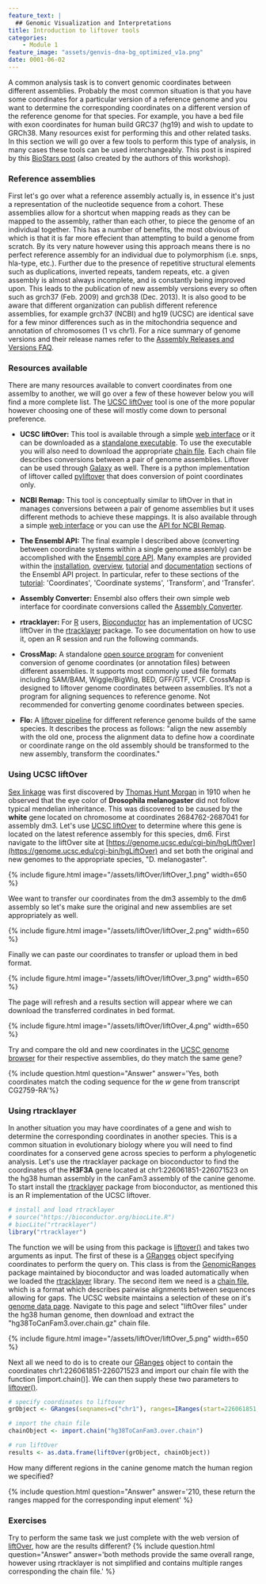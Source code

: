 ```yaml
---
feature_text: |
  ## Genomic Visualization and Interpretations
title: Introduction to liftover tools
categories:
    - Module 1
feature_image: "assets/genvis-dna-bg_optimized_v1a.png"
date: 0001-06-02
---
```


A common analysis task is to convert genomic coordinates between different assemblies. Probably the most common situation is that you have some coordinates for a particular version of a reference genome and you want to determine the corresponding coordinates on a different version of the reference genome for that species. For example, you have a bed file with exon coordinates for human build GRC37 (hg19) and wish to update to GRCh38. Many resources exist for performing this and other related tasks. In this section we will go over a few tools to perform this type of analysis, in many cases these tools can be used interchangeably. This post is inspired by this [BioStars post](https://www.biostars.org/p/65558/) (also created by the authors of this workshop).

### Reference assemblies
First let's go over what a reference assembly actually is, in essence it's just a representation of the nucleotide sequence from a cohort. These assemblies allow for a shortcut when mapping reads as they can be mapped to the assembly, rather than each other, to piece the genome of an individual together. This has a number of benefits, the most obvious of which is that it is far more effecient than attempting to build a genome from scratch. By its very nature however using this approach means there is no perfect reference assembly for an individual due to polymorphism (i.e. snps, hla-type, etc.). Further due to the presence of repetitive structural elements such as duplications, inverted repeats, tandem repeats, etc. a given assembly is almost always incomplete, and is constantly being improved upon. This leads to the publication of new assembly versions every so often such as grch37 (Feb. 2009) and grch38 (Dec. 2013). It is also good to be aware that different organization can publish different reference assemblies, for example grch37 (NCBI) and hg19 (UCSC) are identical save for a few minor differences such as in the mitochondria sequence and annotation of chromosomes (1 vs chr1). For a nice summary of genome versions and their release names refer to the [Assembly Releases and Versions FAQ](http://genome.ucsc.edu/FAQ/FAQreleases.html).

### Resources available
There are many resources available to convert coordinates from one assemlby to another, we will go over a few of these however below you will find a more complete list. The [UCSC liftOver](https://genome.ucsc.edu/cgi-bin/hgLiftOver) tool is one of the more popular however choosing one of these will mostly come down to personal preference.

* **UCSC liftOver:** This tool is available through a simple [web interface](http://genome.ucsc.edu/cgi-bin/hgLiftOver) or it can be downloaded as a [standalone executable](http://hgdownload.cse.ucsc.edu/admin/exe/). To use the executable you will also need to download the appropriate [chain file](http://hgdownload.cse.ucsc.edu/downloads.html#liftover). Each chain file describes conversions between a pair of genome assemblies. Liftover can be used through [Galaxy](https://usegalaxy.org/) as well. There is a python implementation of liftover called [pyliftover](https://pypi.python.org/pypi/pyliftover) that does conversion of point coordinates only.

* **NCBI Remap:** This tool is conceptually similar to liftOver in that in manages conversions between a pair of genome assemblies but it uses different methods to achieve these mappings. It is also available through a simple [web interface](http://www.ncbi.nlm.nih.gov/genome/tools/remap) or you can use the [API for NCBI Remap](http://www.ncbi.nlm.nih.gov/genome/tools/remap/docs/api).

* **The Ensembl API:** The final example I described above (converting between coordinate systems within a single genome assembly) can be accomplished with the [Ensembl core API](http://ensembl.org/info/docs/api/core/index.html#api). Many examples are provided within the [installation](http://ensembl.org/info/docs/api/api_installation.html), [overview](http://ensembl.org/info/docs/api/core/core_API_diagram.html), [tutorial](http://ensembl.org/info/docs/api/core/core_tutorial.html) and [documentation](http://ensembl.org/info/docs/Doxygen/core-api/index.html) sections of the Ensembl API project. In particular, refer to these sections of the [tutorial](http://ensembl.org/info/docs/api/core/core_tutorial.html): 'Coordinates', 'Coordinate systems', 'Transform', and 'Transfer'.

* **Assembly Converter:** Ensembl also offers their own simple web interface for coordinate conversions called the [Assembly Converter](https://www.ensembl.org/Homo_sapiens/Tools/AssemblyConverter?db=core).

* **rtracklayer:** For [R](http://cran.us.r-project.org/index.html) users, [Bioconductor](http://www.bioconductor.org/) has an implementation of UCSC liftOver in the [rtracklayer](http://bioconductor.org/packages/release/bioc/html/rtracklayer.html) package. To see documentation on how to use it, open an R session and run the following commands.

* **CrossMap:** A standalone [open source program](http://crossmap.sourceforge.net/) for convenient conversion of genome coordinates (or annotation files) between different assemblies. It supports most commonly used file formats including SAM/BAM, Wiggle/BigWig, BED, GFF/GTF, VCF. CrossMap is designed to liftover genome coordinates between assemblies. It’s not a program for aligning sequences to reference genome. Not recommended for converting genome coordinates between species.

* **Flo:** A [liftover pipeline](https://github.com/yeban/flo) for different reference genome builds of the same species. It describes the process as follows: "align the new assembly with the old one, process the alignment data to define how a coordinate or coordinate range on the old assembly should be transformed to the new assembly, transform the coordinates."

### Using UCSC liftOver
[Sex linkage](https://en.wikipedia.org/wiki/Sex_linkage) was first discovered by [Thomas Hunt Morgan](https://en.wikipedia.org/wiki/Thomas_Hunt_Morgan) in 1910 when he observed that the eye color of **Drosophila melanogaster** did not follow typical mendelian inheritance. This was discovered to be caused by the **white** gene located on chromosome at coordinates 2684762-2687041 for assembly dm3. Let's use [UCSC liftOver](https://genome.ucsc.edu/cgi-bin/hgLiftOver) to determine where this gene is located on the latest reference assembly for this species, dm6. First navigate to the liftOver site at  [https://genome.ucsc.edu/cgi-bin/hgLiftOver](https://genome.ucsc.edu/cgi-bin/hgLiftOver) and set both the original and new genomes to the appropriate species, "D. melanogaster".

{% include figure.html image="/assets/liftOver/liftOver_1.png" width=650 %}

Wee want to transfer our coordinates from the dm3 assembly to the dm6 assembly so let's make sure the original and new assemblies are set appropriately as well.

{% include figure.html image="/assets/liftOver/liftOver_2.png" width=650 %}

Finally we can paste our coordinates to transfer or upload them in bed format.

{% include figure.html image="/assets/liftOver/liftOver_3.png" width=650 %}

The page will refresh and a results section will appear where we can download the transferred cordinates in bed format.

{% include figure.html image="/assets/liftOver/liftOver_4.png" width=650 %}

Try and compare the old and new coordinates in the [UCSC genome browser]() for their respective assemblies, do they match the same gene?

{% include question.html question="Answer" answer='Yes, both coordinates match the coding sequence for the <i>w</i> gene from transcript CG2759-RA'%}

### Using rtracklayer
In another situation you may have coordinates of a gene and wish to determine the corresponding coordinates in another species. This is a common situation in evolutionary biology where you will need to find coordinates for a conserved gene across species to perform a phylogenetic analysis. Let's use the rtracklayer package on bioconductor to find the coordinates of the **H3F3A** gene located at chr1:226061851-226071523 on the hg38 human assembly in the canFam3 assembly of the canine genome. To start install the [rtracklayer](http://bioconductor.org/packages/release/bioc/html/rtracklayer.html) package from bioconductor, as mentioned this is an R implementation of the UCSC liftover.

```R
# install and load rtracklayer
# source("https://bioconductor.org/biocLite.R")
# biocLite("rtracklayer")
library("rtracklayer")
```

The function we will be using from this package is [liftover()](https://www.rdocumentation.org/packages/rtracklayer/versions/1.32.1/topics/liftOver) and takes two arguments as input. The first of these is a [GRanges](https://www.rdocumentation.org/packages/GenomicRanges/versions/1.24.1/topics/GRanges-class) object specifying coordinates to perform the query on. This class is from the [GenomicRanges](https://www.rdocumentation.org/packages/GenomicRanges/versions/1.24.1) package maintained by bioconductor and was loaded automatically when we loaded the [rtracklayer](http://bioconductor.org/packages/release/bioc/html/rtracklayer.html) library. The second item we need is a [chain file](https://genome.ucsc.edu/goldenpath/help/chain.html), which is a format which describes pairwise alignments between sequences allowing for gaps. The UCSC website maintains a selection of these on it's [genome data page](http://hgdownload.soe.ucsc.edu/downloads.html). Navigate to this page and select "liftOver files" under the hg38 human genome, then download and extract the "hg38ToCanFam3.over.chain.gz" chain file.

{% include figure.html image="/assets/liftOver/liftOver_5.png" width=650 %}

Next all we need to do is to create our [GRanges](https://www.rdocumentation.org/packages/GenomicRanges/versions/1.24.1/topics/GRanges-class) object to contain the coordinates chr1:226061851-226071523 and import our chain file with the function [import.chain()]. We can then supply these two parameters to [liftover()](https://www.rdocumentation.org/packages/rtracklayer/versions/1.32.1/topics/liftOver).

```R
# specify coordinates to liftover
grObject <- GRanges(seqnames=c("chr1"), ranges=IRanges(start=226061851, end=226071523))

# import the chain file
chainObject <- import.chain("hg38ToCanFam3.over.chain")

# run liftOver
results <- as.data.frame(liftOver(grObject, chainObject))
```

How many different regions in the canine genome match the human region we specified?

{% include question.html question="Answer" answer='210, these return the ranges mapped for the corresponding input element' %}

### Exercises
Try to perform the same task we just complete with the web version of [liftOver](https://genome.ucsc.edu/cgi-bin/hgLiftOver), how are the results different?
{% include question.html question="Answer" answer='both methods provide the same overall range, however using rtracklayer is not simplified and contains multiple ranges corresponding the chain file.' %}
